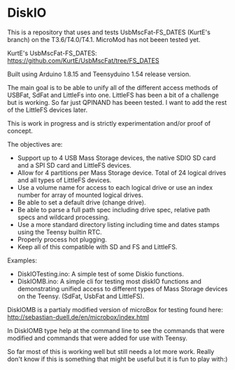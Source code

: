 # DiskIO
This is a repository that uses and tests UsbMscFat-FS_DATES (KurtE's branch) on the T3.6/T4.0/T4.1. MicroMod has not beeen tested yet.

KurtE's UsbMscFat-FS_DATES:
https://github.com/KurtE/UsbMscFat/tree/FS_DATES

Built using Arduino 1.8.15 and Teensyduino 1.54 release version.

The main goal is to be able to unify all of the different access methods of USBFat, SdFat and LittleFs into one. LittleFS has been a bit of a challenge but is working. So far just QPINAND has beeen tested. I want to add the rest of the LittleFS devices later. 

This is work in progress and is strictly experimentation and/or proof of concept. 

The objectives are:

- Support up to 4 USB Mass Storage devices, the native SDIO SD card and a SPI SD card and LittleFS devices.
- Allow for 4 partitions per Mass Storage device. Total of 24 logical drives and all types of LittleFS devices.
- Use a volume name for access to each logical drive or use an index number for array of mounted logical drives.
- Be able to set a default drive (change drive).
- Be able to parse a full path spec including drive spec, relative path specs and wildcard processing.
- Use a more standard directory listing including time and dates stamps using the Teensy builtin RTC.
- Properly process hot plugging.
- Keep all of this compatible with SD and FS and LittleFS.

Examples:
- DiskIOTesting.ino: A simple test of some Diskio functions.
- DiskIOMB.ino: A simple cli for testing most diskIO functions and demonstrating unified access to different types of Mass Storage devices on the Teensy. (SdFat, UsbFat and LittleFS).

DiskIOMB is a partialy modified version of microBox for testing found here:
http://sebastian-duell.de/en/microbox/index.html

In DiskIOMB type help at the command line to see the commands that were modified and commands that were added for use with Teensy.

So far most of this is working well but still needs a lot more work. Really don't know if this is something that might be useful but it is fun to play with:)
